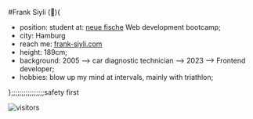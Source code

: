 #Frank Siyli (👋){ 
  - position: student at: [neue fische](https://www.neuefische.de) Web development bootcamp; 
  - city: Hamburg
  - reach me: [frank-siyli.com](https://frank-siyli.com)
  - height: 189cm; 
  - background: 2005 --> car diagnostic technician --> 2023 --> Frontend developer; 
  - hobbies: blow up my mind at intervals, mainly with triathlon;
  
};;;;;;;;;;;;;;;;safety first


 ![visitors](https://visitor-badge.glitch.me/badge?page_id=page.id&left_color=black&right_color=black)

